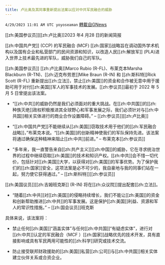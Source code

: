 ```yaml
---
title: 卢比奥及其同事重新提出法案以应对中共军民融合的威胁
---
```

`4/29/2023 11:01 AM UTC yoyoseaman` [轉載自GNews](https://gnews.org/articles/1262196)

[[zh:美国参议员]][[zh:卢比奥]]2023 年4 月28 日的新闻简报 

[[zh:中国共产党]] (CCP) 的军民融合 (MCF) [[zh:国家]]战略旨在调动国外学术机构以及国有企业和私营部门的民间资源和知识，以改造人民[[zh:解放军]] (PLA)进入世界上技术最先进的军队，威胁我们自己的军队。   

[[zh:美国参议员]] [[zh:卢比奥]]Marco Rubio (R-FL)、布莱克本Marsha Blackburn (R-TN)、[[zh:迈克布劳恩]]Mike Braun (R-IN) 和 [[zh:斯科特]]Rick Scott (R-FL) 重新提出[[zh:立法]]，禁止[[zh:美国]]的资金和合作被无意中用于援助可用于对付[[zh:美国]]军人的军事技术的发展。[[zh:参议员]]最初于 2022 年 5 月 5 日曾提出该法案。    

*   “[[zh:中共]]的威胁仍然是我们必须面对的重大挑战。在[[zh:中共国]]的[[zh:种族灭绝]]政权积极推进其全球野心和军事发展之际，我们必须针对与[[zh:中共国]]相关实体进行的商业合作设置障碍。” – [[zh:参议员]][[zh:卢比奥]] 
    
*   “[[zh:中国共产党]]不能继续从[[zh:美国]]窃取技术用于他们的[[zh:军民融合战略]]，”布莱克本说。“[[zh:美国]]的创新精神使我们的军队保持先进。该法案将通过确保这种精神来阻止[[zh:中共]]前进。” – 布莱克本[[zh:参议员]] 
    
*   “多年来，我一直警告来自[[zh:共产主义]][[zh:中国]]的威胁，它在寻求统治世界的过程中继续窃取[[zh:美国]]的技术和知识产权。[[zh:中共]]会不惜一切代价，包括针对[[zh:美国]]大学，以获得对[[zh:美国]]的军事优势。为了保护我们的[[zh:国家]]安全，这项法案是必不可少的，我自豪地与我的同事们站在一起，努力使它获得通过。” – [[zh:斯科特]][[zh:参议员]] 
    

[[zh:美国议员]][[zh:吉姆班克斯]] (R-IN) 将在[[zh:众议院]]提出配套[[zh:立法]]。 

*   “随着[[zh:中共]]对[[zh:美国]]的侵略持续增长，我们不能让[[zh:美国]]的资金和创新帮助推进[[zh:中共]]的军事发展。这是保护[[zh:美国]]利益、资源和军人的常识性措施。” – [[zh:国会议员]]班克斯 
    

具体来说，该法案将： 

*   禁止任何[[zh:美国]]“涵盖实体”与任何[[zh:中共国]]“有疑虑实体”，进行对[[zh:中共]]认定的军民融合（MCF ）[[zh:国家]]战略优先的技术开发，具有直接影响或具有军民两用可能性的[[zh:科学]]研究或技术交流。 
    
*   防止接受联邦财政援助的[[zh:美国]]私营[[zh:公司]]与[[zh:中共国]]相关实体建立伙伴关系或合资企业。
